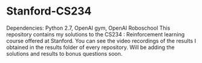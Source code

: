 # Stanford-CS234
Dependencies: Python 2.7, OpenAI gym, OpenAI Roboschool
This repository contains my solutions to the CS234 : Reinforcement learning course offered at Stanford.
You can see the video recordings of the results I obtained in the results folder of every repository.
Will be adding the solutions and results to bonus questions soon.
